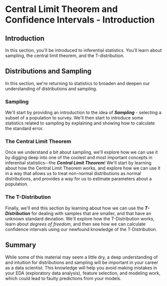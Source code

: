 
# Central Limit Theorem and Confidence Intervals - Introduction

## Introduction
In this section, you'll be introduced to inferential statistics. You'll learn about sampling, the central limit theorem, and the T-distribution.

## Distributions and Sampling

In this section, we're returning to statistics to broaden and deepen our understanding of distributions and sampling.

### Sampling

We'll start by providing an introduction to the idea of **_Sampling_** - selecting a subset of a population to survey.  We'll then start to introduce some statistics related to sampling by explaining and showing how to calculate the standard error.

### The Central Limit Theorem

Once we understand a bit about sampling, we'll explore how we can use it by digging deep into one of the coolest and most important concepts in inferential statistics--the **_Central Limit Theorem_**! We'll start by learning about how the Central Limit Theorem works, and explore how we can use it in a way that allows us to treat non-normal distributions as normal distributions, and provides a way for us to estimate parameters about a population.

### The T-Distribution

Finally, we'll end this section by learning about how we can use the **_T-Distribution_** for dealing with samples that are smaller, and that have an unknown standard deviation. We'll explore how the T-Distribution works, learn about *degrees of freedom*, and then see how we can calculate confidence intervals using our newfound knowledge of the T-Distribution. 

## Summary

While some of this material may seem a little dry, a deep understanding of and intuition for distributions and sampling will be important in your career as a data scientist. This knowledge will help you avoid making mistakes in your EDA (exploratory data analysis), feature selection, and modeling work, which could lead to faulty predictions from your models.
